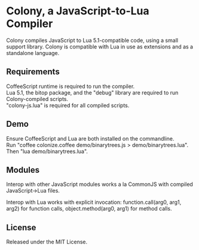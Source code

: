 # Colony, a JavaScript-to-Lua Compiler

Colony compiles JavaScript to Lua 5.1-compatible code, using a small support library. Colony is compatible with Lua in use as extensions and as a standalone language.

## Requirements

CoffeeScript runtime is required to run the compiler.  
Lua 5.1, the bitop package, and the "debug" library are required to run Colony-compiled scripts.  
"colony-js.lua" is required for all compiled scripts.

## Demo

Ensure CoffeeScript and Lua are both installed on the commandline.  
Run "coffee colonize.coffee demo/binarytrees.js > demo/binarytrees.lua".  
Then "lua demo/binarytrees.lua".

## Modules

Interop with other JavaScript modules works a la CommonJS with compiled JavaScript->Lua files.

Interop with Lua works with explicit invocation: function.call(arg0, arg1, arg2) for function calls, object.method(arg0, arg1) for method calls.

## License

Released under the MIT License.
